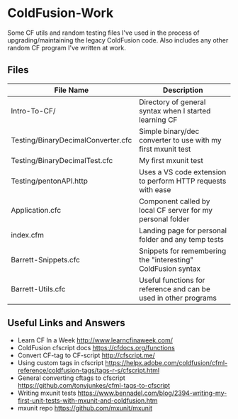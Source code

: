 # ColdFusion-Work
Some CF utils and random testing files I've used in the process of upgrading/maintaining the legacy ColdFusion code. Also includes any other random CF program I've written at work.

## Files
| **File Name**  | **Description** |
| -------------- | --------------- |
| Intro-To-CF/   | Directory of general syntax when I started learning CF | 
| Testing/BinaryDecimalConverter.cfc | Simple binary/dec converter to use with my first mxunit test |
| Testing/BinaryDecimalTest.cfc | My first mxunit test |
| Testing/pentonAPI.http | Uses a VS code extension to perform HTTP requests with ease |
| Application.cfc | Component called by local CF server for my personal folder |
| index.cfm | Landing page for personal folder and any temp tests |
| Barrett-Snippets.cfc | Snippets for remembering the "interesting" ColdFusion syntax |
| Barrett-Utils.cfc | Useful functions for reference and can be used in other programs |

## Useful Links and Answers
 * Learn CF In a Week http://www.learncfinaweek.com/
 * ColdFusion cfscript docs https://cfdocs.org/functions
 * Convert CF-tag to CF-script http://cfscript.me/
 * Using custom tags in cfscript  https://helpx.adobe.com/coldfusion/cfml-reference/coldfusion-tags/tags-r-s/cfscript.html
 * General converting cftags to cfscript https://github.com/tonyjunkes/cfml-tags-to-cfscript
 * Writing mxunit tests https://www.bennadel.com/blog/2394-writing-my-first-unit-tests-with-mxunit-and-coldfusion.htm
 * mxunit repo https://github.com/mxunit/mxunit